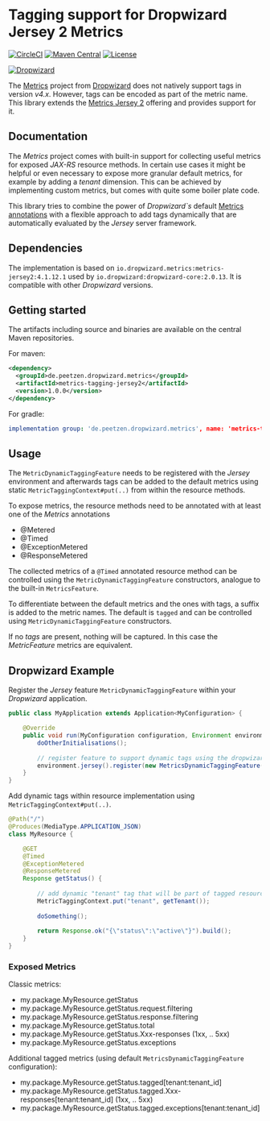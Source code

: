 # Tagging support for Dropwizard Jersey 2 Metrics
[![CircleCI](https://img.shields.io/circleci/build/gh/peetzen/dropwizard-metrics-tagging-jersey2)](https://circleci.com/gh/peetzen/dropwizard-metrics-tagging-jersey2)
[![Maven Central](https://img.shields.io/maven-central/v/de.peetzen.dropwizard/dropwizard-metrics-tagging-jersey2)](https://search.maven.org/artifact/de.peetzen.dropwizard/dropwizard-metrics-tagging-jersey2)
[![License](https://img.shields.io/github/license/peetzen/dropwizard-metrics-tagging-jersey2)](http://www.apache.org/licenses/LICENSE-2.0.html)

[![Dropwizard](https://img.shields.io/badge/dropwizard-v2.x-green)](https://github.com/dropwizard/dropwizard)

The [Metrics](https://metrics.dropwizard.io/) project from [Dropwizard](https://www.dropwizard.io/) does not natively 
support tags in version *v4.x*. However, tags can be encoded as part of the metric name. 
This library extends the [Metrics Jersey 2](https://github.com/dropwizard/metrics/tree/release/4.1.x/metrics-jersey2) 
offering and provides support for it.

## Documentation
The _Metrics_ project comes with built-in support for collecting useful metrics for exposed _JAX-RS_ resource methods. In certain
use cases it might be helpful or even necessary to expose more granular default metrics, for example by adding a _tenant_ 
dimension. This can be achieved by implementing custom metrics, but comes with quite some boiler plate code.

This library tries to combine the power of _Dropwizard`s_ default [Metrics annotations](https://github.com/dropwizard/metrics/tree/release/4.1.x/metrics-annotation/src/main/java/com/codahale/metrics/annotation) 
with a flexible approach to add tags dynamically that are automatically evaluated by the _Jersey_ server framework.  

## Dependencies
The implementation is based on `io.dropwizard.metrics:metrics-jersey2:4.1.12.1` used
by `io.dropwizard:dropwizard-core:2.0.13`. It is compatible with other _Dropwizard_ versions.


## Getting started
The artifacts including source and binaries are available on the central Maven repositories.

For maven: 
```xml
<dependency>
  <groupId>de.peetzen.dropwizard.metrics</groupId>
  <artifactId>metrics-tagging-jersey2</artifactId>
  <version>1.0.0</version>
</dependency>
```

For gradle:
```yaml
implementation group: 'de.peetzen.dropwizard.metrics', name: 'metrics-tagging-jersey2', version: '1.0.0'
```

## Usage
The `MetricDynamicTaggingFeature` needs to be registered with the _Jersey_ environment and afterwards
tags can be added to the default metrics using static `MetricTaggingContext#put(..)` from within the resource methods.

To expose metrics, the resource methods need to be annotated with at least one of the _Metrics_ annotations
* @Metered
* @Timed
* @ExceptionMetered
* @ResponseMetered

The collected metrics of a `@Timed` annotated resource method can be controlled using the 
`MetricDynamicTaggingFeature` constructors, analogue to the built-in `MetricsFeature`.

To differentiate between the default metrics and the ones with tags, a suffix is added to the metric names.
The default is `tagged` and can be controlled using `MetricDynamicTaggingFeature` constructors.

If no _tags_ are present, nothing will be captured. In this case the _MetricFeature_ metrics are equivalent.
 

## Dropwizard Example

Register the _Jersey_ feature `MetricDynamicTaggingFeature` within your _Dropwizard_ application.
```java
public class MyApplication extends Application<MyConfiguration> {

    @Override
    public void run(MyConfiguration configuration, Environment environment) {
        doOtherInitialisations();
        
        // register feature to support dynamic tags using the dropwizard default annotation names
        environment.jersey().register(new MetricsDynamicTaggingFeature(environment.metrics()));
    }
}
```

Add dynamic tags within resource implementation using `MetricTaggingContext#put(..)`.
```java
@Path("/")
@Produces(MediaType.APPLICATION_JSON)
class MyResource {

    @GET
    @Timed
    @ExceptionMetered
    @ResponseMetered
    Response getStatus() {
    
        // add dynamic "tenant" tag that will be part of tagged resource metrics
        MetricTaggingContext.put("tenant", getTenant());
        
        doSomething();
        
        return Response.ok("{\"status\":\"active\"}").build();
    }
}
```
    
### Exposed Metrics

Classic metrics:
* my.package.MyResource.getStatus
* my.package.MyResource.getStatus.request.filtering 
* my.package.MyResource.getStatus.response.filtering
* my.package.MyResource.getStatus.total
* my.package.MyResource.getStatus.Xxx-responses (1xx, .. 5xx)
* my.package.MyResource.getStatus.exceptions

Additional tagged metrics (using default `MetricsDynamicTaggingFeature` configuration):
* my.package.MyResource.getStatus.tagged[tenant:tenant_id]
* my.package.MyResource.getStatus.tagged.Xxx-responses[tenant:tenant_id] (1xx, .. 5xx)
* my.package.MyResource.getStatus.tagged.exceptions[tenant:tenant_id]
